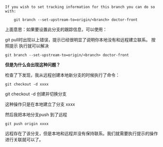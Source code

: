 <!-- ---
title: If you wish to set tracking information for this branch you can do so with：git branch --set-upstream-to=origin/<branch>
date: 2018-12-28
categories: 
 - 前端
tags:
 - git
--- -->


```
If you wish to set tracking information for this branch you can do so with:

    git branch --set-upstream-to=origin/<branch> doctor-front
```

上面意思：如果要设置此分支的跟踪信息，可以使用：

git pull时出现以上错误，提示已经很明显了说明你本地没有和远程建立联系。
按照提示 执行就可以解决

```
git branch --set-upstream-to=origin/<branch> doctor-front
```

**但是为什么会出现这种问题？**

检查了下发现，我从远程创建本地新分支的时候执行了命令：

```
git checkout -d xxxx
```
git checkout -d 创建并切换分支

这种操作只是在本地建立了分支 xxxx  

然后我把本地分支push 到了远程  

```
git push origin xxxx
```

远程存在了该分支，但是本地和远程并没有保持联系。我们就需要执行提示的操作进行关联就可以了。